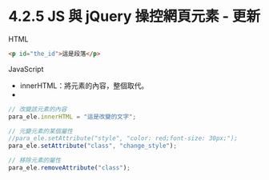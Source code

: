 # 4.2.5 JS 與 jQuery 操控網頁元素 - 更新

HTML

```html
<p id="the_id">這是段落</p>
```

JavaScript

* innerHTML：將元素的內容，整個取代。
* 
```js
// 改變該元素的內容
para_ele.innerHTML = "這是改變的文字";

// 元變元素的某個屬性
//para_ele.setAttribute("style", "color: red;font-size: 30px;");
para_ele.setAttribute("class", "change_style");

// 移除元素的屬性
para_ele.removeAttribute("class");
```



